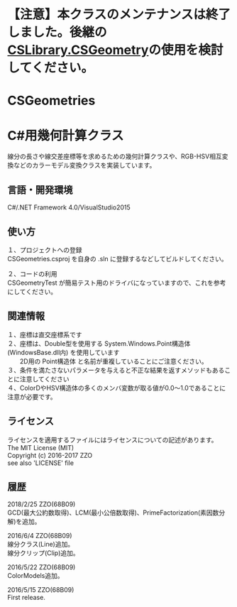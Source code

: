 ﻿# 【注意】本クラスのメンテナンスは終了しました。後継の<a href="https://github.com/68B09/CSLibrary" target="_blank">CSLibrary.CSGeometry</a>の使用を検討してください。

# CSGeometries
C#用幾何計算クラス
======================
線分の長さや線交差座標等を求めるための幾何計算クラスや、RGB-HSV相互変換などのカラーモデル変換クラスを実装しています。

言語・開発環境
------
C#/.NET Framework 4.0/VisualStudio2015

使い方
------
１、プロジェクトへの登録  
CSGeometries.csproj を自身の .sln に登録するなどしてビルドしてください。  

２、コードの利用  
CSGeometryTest が簡易テスト用のドライバになっていますので、これを参考にしてください。  

関連情報
------
１、座標は直交座標系です  
２、座標は、Double型を使用する System.Windows.Point構造体(WindowsBase.dll内) を使用しています  
　　2D用の Point構造体 と名前が重複していることにご注意ください。  
３、条件を満たさないパラメータを与えると不正な結果を返すメソッドもあることに注意してください  
４、ColorDやHSV構造体の多くのメンバ変数が取る値が0.0～1.0であることに注意が必要です。

ライセンス
------
ライセンスを適用するファイルにはライセンスについての記述があります。  
The MIT License (MIT)  
Copyright (c) 2016-2017 ZZO  
see also 'LICENSE' file

履歴
-----
2018/2/25 ZZO(68B09)  
GCD(最大公約数取得)、LCM(最小公倍数取得)、PrimeFactorization(素因数分解)を追加。  
  
2016/6/4 ZZO(68B09)   
線分クラス(Line)追加。  
線分クリップ(Clip)追加。  
  
2016/5/22 ZZO(68B09)  
ColorModels追加。  
  
2016/5/15 ZZO(68B09)  
First release.
